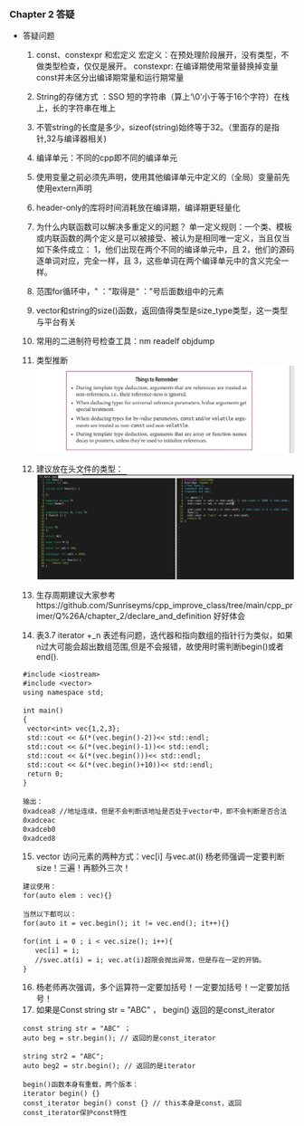 ### Chapter 2  答疑
- 答疑问题


  1.  const、constexpr 和宏定义
    宏定义：在预处理阶段展开，没有类型，不做类型检查，仅仅是展开。
    constexpr: 在编译期使用常量替换掉变量
    const并未区分出编译期常量和运行期常量

  2. String的存储方式 ：SSO 短的字符串（算上‘\0’小于等于16个字符）在栈上，长的字符串在堆上

  3. 不管string的长度是多少，sizeof(string)始终等于32。（里面存的是指针,32与编译器相关)

  4. 编译单元：不同的cpp即不同的编译单元

  5. 使用变量之前必须先声明，使用其他编译单元中定义的（全局）变量前先使用extern声明

  6. header-only的库将时间消耗放在编译期，编译期更轻量化

  7. 为什么内联函数可以解决多重定义的问题？
      单一定义规则：一个类、模板或内联函数的两个定义是可以被接受、被认为是相同唯一定义，当且仅当如下条件成立：
      1，他们出现在两个不同的编译单元中，且
      2，他们的源码逐单词对应，完全一样，且
      3，这些单词在两个编译单元中的含义完全一样。

  8. 范围for循环中，" ："取得是“ ：”号后面数组中的元素

  9. vector和string的size()函数，返回值得类型是size_type类型，这一类型与平台有关

  10. 常用的二进制符号检查工具：nm readelf objdump

  11. 类型推断
    ![](img/chap3/type_deduction.JPEG)

  12. 建议放在头文件的类型：
   ![](img/chap3/header_file.JPEG)

  13. 生存周期建议大家参考https://github.com/Sunriseyms/cpp_improve_class/tree/main/cpp_primer/Q%26A/chapter_2/declare_and_definition 好好体会

  14.  表3.7 iterator +_n 表述有问题，迭代器和指向数组的指针行为类似，如果n过大可能会超出数组范围,但是不会报错，故使用时需判断begin()或者end().
   ```
   #include <iostream>
  #include <vector>
  using namespace std;

  int main()
  {
    vector<int> vec{1,2,3};
    std::cout << &(*(vec.begin()-2))<< std::endl;
    std::cout << &(*(vec.begin()-1))<< std::endl;
    std::cout << &(*(vec.begin()))<< std::endl;
    std::cout << &(*(vec.begin()+10))<< std::endl;
    return 0;
  }

  输出：
  0xadcea8 //地址连续，但是不会判断该地址是否处于vector中，即不会判断是否合法
  0xadceac
  0xadceb0
  0xadced8
   ```

  15. vector 访问元素的两种方式：vec[i] 与vec.at(i)
   杨老师强调一定要判断size！三遍！再额外三次！
   ```
   建议使用：
  for(auto elem : vec){}

  当然以下都可以：
  for(auto it = vec.begin(); it != vec.end(); it++){}

  for(int i = 0 ; i < vec.size(); i++){
      vec[i] = i;
      //svec.at(i) = i; vec.at(i)超限会抛出异常，但是存在一定的开销。
  }
   ```

  16. 杨老师再次强调，多个运算符一定要加括号！一定要加括号！一定要加括号！
  17. 如果是Const string str = "ABC" ， begin() 返回的是const_iterator
   ```
   const string str = "ABC" ；
  auto beg = str.begin(); // 返回的是const_iterator

  string str2 = "ABC";
  auto beg2 = str.begin(); // 返回的是iterator

  begin()函数本身有重载，两个版本：
  iterator begin() {}
  const_iterator begin() const {} // this本身是const，返回const_iterator保护const特性
   ```
